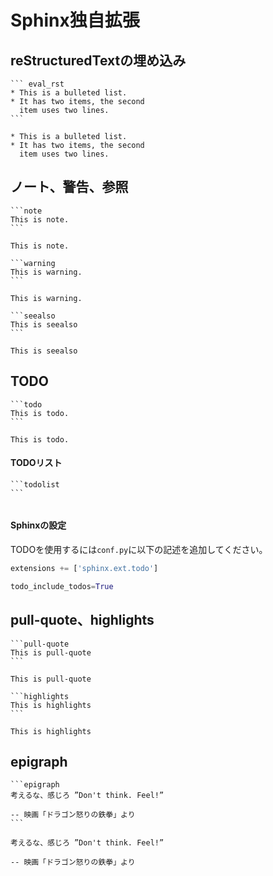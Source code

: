 Sphinx独自拡張
=============

## reStructuredTextの埋め込み

````
``` eval_rst
* This is a bulleted list.
* It has two items, the second
  item uses two lines.
```
````

``` eval_rst
* This is a bulleted list.
* It has two items, the second
  item uses two lines.
```

## ノート、警告、参照

````
```note
This is note.
```
````

```note
This is note.
```

````
```warning
This is warning.
```
````

```warning
This is warning.
```

````
```seealso
This is seealso
```
````

```seealso
This is seealso
```

## TODO

````
```todo
This is todo.
```
````

```todo
This is todo.
```

#### TODOリスト

````
```todolist
```
````

```todolist
```

#### Sphinxの設定

TODOを使用するには`conf.py`に以下の記述を追加してください。

```python
extensions += ['sphinx.ext.todo']

todo_include_todos=True
```

## pull-quote、highlights

````
```pull-quote
This is pull-quote
```
````

```pull-quote
This is pull-quote
```

````
```highlights
This is highlights
```
````

```highlights
This is highlights
```

## epigraph
````
```epigraph
考えるな、感じろ ”Don't think. Feel!”

-- 映画「ドラゴン怒りの鉄拳」より
```
````

```epigraph
考えるな、感じろ ”Don't think. Feel!”

-- 映画「ドラゴン怒りの鉄拳」より
```
